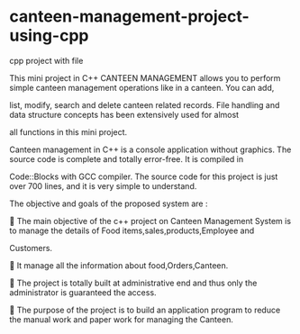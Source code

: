 # canteen-management-project-using-cpp
cpp project with file

This mini project in C++ CANTEEN MANAGEMENT allows you to perform simple canteen management operations like in a canteen. You can add, 

list, modify, search and delete canteen related records. File handling and data structure concepts has been extensively used for almost 

all functions in this mini project.

Canteen management in C++ is a console application without graphics. The source code is complete and totally error-free. It is compiled in 

Code::Blocks with GCC compiler. The source code for this project is just over 700 lines, and it is very simple to understand.

The objective and goals of the proposed system are :

 The main objective of the c++ project on Canteen Management System is to manage the details of Food items,sales,products,Employee and 

Customers.

 It manage all the information about food,Orders,Canteen.

 The project is totally built at administrative end and thus only the administrator is guaranteed the access.

 The purpose of the project is to build an application program to reduce the manual work and paper work for managing the Canteen.
